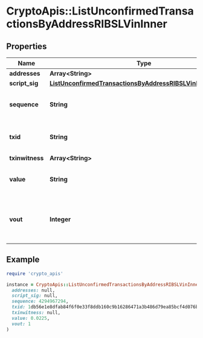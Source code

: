 # CryptoApis::ListUnconfirmedTransactionsByAddressRIBSLVinInner

## Properties

| Name | Type | Description | Notes |
| ---- | ---- | ----------- | ----- |
| **addresses** | **Array&lt;String&gt;** |  |  |
| **script_sig** | [**ListUnconfirmedTransactionsByAddressRIBSLVinInnerScriptSig**](ListUnconfirmedTransactionsByAddressRIBSLVinInnerScriptSig.md) |  |  |
| **sequence** | **String** | Represents the script sequence number. |  |
| **txid** | **String** | Represents the reference transaction identifier. |  |
| **txinwitness** | **Array&lt;String&gt;** |  |  |
| **value** | **String** | Represents the sent/received amount. |  |
| **vout** | **Integer** | Defines the vout of the transaction output, i.e. which output to spend. | [optional] |

## Example

```ruby
require 'crypto_apis'

instance = CryptoApis::ListUnconfirmedTransactionsByAddressRIBSLVinInner.new(
  addresses: null,
  script_sig: null,
  sequence: 4294967294,
  txid: 1db56e1e8dfab84f6f0e33f8ddb160c9b16286471a3b486d79ea85bcf4d076b2,
  txinwitness: null,
  value: 0.0225,
  vout: 1
)
```


